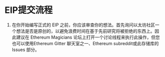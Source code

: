 # EIP提交流程

1. 在你开始编写正式的 EIP 之前，你应该审查你的想法。首先询问以太坊社区一个想法是否是原创的，以避免浪费时间在基于先前研究将被拒绝的东西上。因此建议在 Ethereum Magicians 论坛上打开一个讨论线程来执行此操作，但您也可以使用Ethereum Gitter 聊天室之一、Ethereum subreddit或此存储库的 Issues 部分。

